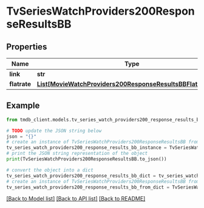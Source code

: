 # TvSeriesWatchProviders200ResponseResultsBB


## Properties

Name | Type | Description | Notes
------------ | ------------- | ------------- | -------------
**link** | **str** |  | [optional] 
**flatrate** | [**List[MovieWatchProviders200ResponseResultsBBFlatrateInner]**](MovieWatchProviders200ResponseResultsBBFlatrateInner.md) |  | [optional] 

## Example

```python
from tmdb_client.models.tv_series_watch_providers200_response_results_bb import TvSeriesWatchProviders200ResponseResultsBB

# TODO update the JSON string below
json = "{}"
# create an instance of TvSeriesWatchProviders200ResponseResultsBB from a JSON string
tv_series_watch_providers200_response_results_bb_instance = TvSeriesWatchProviders200ResponseResultsBB.from_json(json)
# print the JSON string representation of the object
print(TvSeriesWatchProviders200ResponseResultsBB.to_json())

# convert the object into a dict
tv_series_watch_providers200_response_results_bb_dict = tv_series_watch_providers200_response_results_bb_instance.to_dict()
# create an instance of TvSeriesWatchProviders200ResponseResultsBB from a dict
tv_series_watch_providers200_response_results_bb_from_dict = TvSeriesWatchProviders200ResponseResultsBB.from_dict(tv_series_watch_providers200_response_results_bb_dict)
```
[[Back to Model list]](../README.md#documentation-for-models) [[Back to API list]](../README.md#documentation-for-api-endpoints) [[Back to README]](../README.md)


